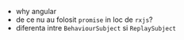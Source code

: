 * why angular
* de ce nu au folosit `promise` in loc de `rxjs`?
* diferenta intre `BehaviourSubject` si `ReplaySubject`